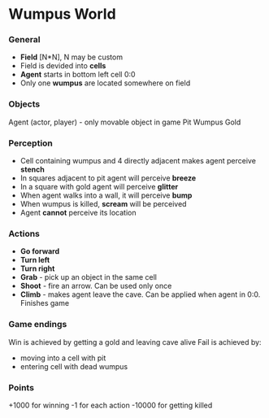 Wumpus World
=======

### General
 * **Field** [N*N], N may be custom
 * Field is devided into **cells**
 * **Agent** starts in bottom left cell 0:0
 * Only one **wumpus** are located somewhere on field

### Objects 
  Agent (actor, player) - only movable object in game
  Pit
  Wumpus
  Gold
 
### Perception
 * Cell containing wumpus and 4 directly adjacent makes agent perceive **stench**
 * In squares adjacent to pit agent will perceive **breeze**
 * In a square with gold agent will perceive **glitter**
 * When agent walks into a wall, it will perceive **bump**
 * When wumpus is killed, **scream** will be perceived
 * Agent __cannot__ perceive its location
 
### Actions
 * **Go forward**
 * **Turn left**
 * **Turn right**
 * **Grab** - pick up an object in the same cell
 * **Shoot** - fire an arrow. Can be used only once
 * **Climb** - makes agent leave the cave. Can be applied when agent in 0:0. Finishes game

### Game endings
 Win is achieved by getting a gold and leaving cave alive
 Fail is achieved by:
 * moving into a cell with pit
 * entering cell with dead wumpus

### Points
 +1000 for winning
 -1 for each action
 -10000 for getting killed



